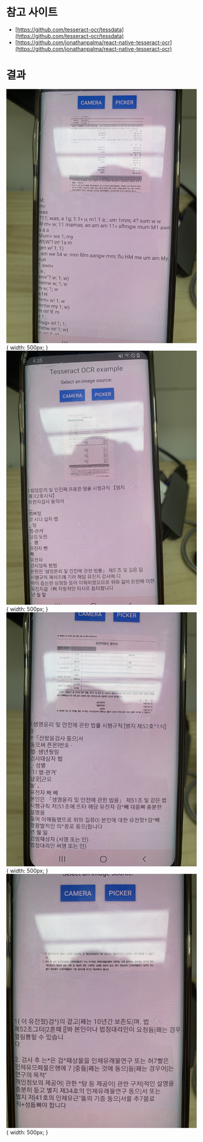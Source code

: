 # 참고 사이트

- [https://github.com/tesseract-ocr/tessdata](https://github.com/tesseract-ocr/tessdata)
- [https://github.com/jonathanpalma/react-native-tesseract-ocr](https://github.com/jonathanpalma/react-native-tesseract-ocr)

# 결과



![img01](https://github.com/KimJeonghun91/rnOCR_project/blob/master/img/001.jpeg) { width: 500px; }
![img02](https://github.com/KimJeonghun91/rnOCR_project/blob/master/img/002.jpeg) { width: 500px; }
![img03](https://github.com/KimJeonghun91/rnOCR_project/blob/master/img/003.jpeg) { width: 500px; }
![img04](https://github.com/KimJeonghun91/rnOCR_project/blob/master/img/004.jpeg) { width: 500px; }